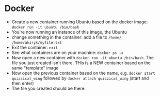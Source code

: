 # Docker

- Create a new container running Ubuntu based on the docker image: `docker run -it ubuntu /bin/bash`
- You're now running an instance of this image, the Ubuntu
- change something in the container: add a file to `/home/`, `/home/akiryk/myfile.txt`
- Exit the container: `exit`
- See what containers are on your machine: `docker ps -a`
- Now open a new container with `docker run -it ubuntu /bin/bash`. The file you just created isn't there. THis is a NEW container based on the same "template" image
- Now open the previous container based on the name, e.g. `docker start quizzical_wing` followed by `docker attach quizzical_wing` (start and then enter)
- The file you created should be there.
